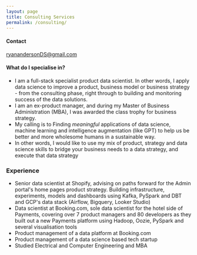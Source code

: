 ```yaml
---
layout: page
title: Consulting Services
permalink: /consulting/
---
```


#### Contact
[ryanandersonDS@gmail.com](mailto:ryanandersonDS@gmail.com)

#### What do I specialise in?
* I am a full-stack specialist product data scientist. In other words, I apply data science to improve a product, business model or business strategy - from the consulting phase, right through to building and monitoring success of the data solutions.
* I am an ex-product manager, and during my Master of Business Administration (MBA), I was awarded the class trophy for business strategy.
* My calling is to Finding _meaningful_ applications of data science, machine learning and intelligence augmentation (like GPT) to help us be better and more wholesome humans in a sustainable way.
* In other words, I would like to use my mix of product, strategy and data science skills to bridge your business needs to a data strategy, and execute that data strategy

### Experience 
* Senior data scientist at Shopify, advising on paths forward for the Admin portal's home pages product strategy. Building infrastructure, experiments, models and dashboards using Kafka, PySpark and DBT and GCP's data stack (Airflow, Bigquery, Looker Studio)
* Data scientist at Booking.com, sole data scientist for the hotel side of Payments, covering over 7 product managers and 80 developers as they built out a new Payments platform using Hadoop, Oozie, PySpark and several visualisation tools
* Product management of a data platform at Booking.com
* Product management of a data science based tech startup
* Studied Electrical and Computer Engineering and MBA
